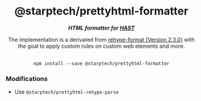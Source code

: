 <div align="center">
<h1>@starptech/prettyhtml-formatter</h1>
<i><b>HTML formatter for <a href="https://github.com/syntax-tree/hast">HAST</a></b></i>
<p>The implementation is a derivated from <a href="https://github.com/rehypejs/rehype-format">rehype-format (Version 2.3.0)</a> with the goal to apply custom rules on custom web elements and more.</p>
</div>
<br>

<div align="center">
<code>npm install --save @starptech/prettyhtml-formatter</code>
</div>

### Modifications

*   Use `@starptech/prettyhtml-rehype-parse`
